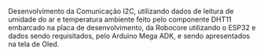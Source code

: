 Desenvolvimento da Comunicação I2C, utilizando dados de leitura de umidade do ar e temperatura ambiente feito pelo componente  DHT11 embarcado na placa de desenvolvimento,
da Robocore utilizando o ESP32 e dados sendo requisitados, pelo Arduino Mega ADK, e sendo apresentados na tela de Oled. 
